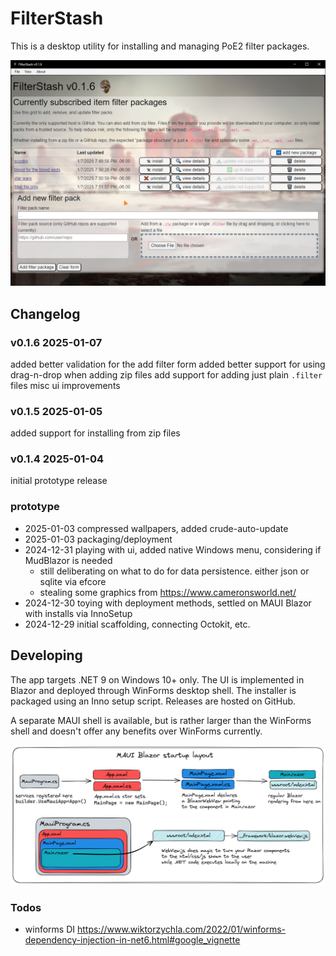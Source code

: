 # FilterStash

This is a desktop utility for installing and managing PoE2 filter packages.

![demo](./docs/v0.1.6_example.png)

## Changelog 
 
### v0.1.6 2025-01-07
added better validation for the add filter form
added better support for using drag-n-drop when adding zip files
add support for adding just plain `.filter` files
misc ui improvements

### v0.1.5 2025-01-05
added support for installing from zip files

### v0.1.4 2025-01-04
initial prototype release 

### prototype
- 2025-01-03 compressed wallpapers, added crude-auto-update
- 2025-01-03 packaging/deployment
- 2024-12-31 playing with ui, added native Windows menu, considering if MudBlazor is needed
	- still deliberating on what to do for data persistence. either json or sqlite via efcore
	- stealing some graphics from https://www.cameronsworld.net/
- 2024-12-30 toying with deployment methods, settled on MAUI Blazor with installs via InnoSetup
- 2024-12-29 initial scaffolding, connecting Octokit, etc.

## Developing

The app targets .NET 9 on Windows 10+ only. The UI is implemented in Blazor and deployed through WinForms desktop shell. 
The installer is packaged using an Inno setup script. Releases are hosted on GitHub.

A separate MAUI shell is available, but is rather larger than the WinForms shell and doesn't offer any benefits over WinForms currently.

![app structure](./docs/app-structure.png)

### Todos
- winforms DI https://www.wiktorzychla.com/2022/01/winforms-dependency-injection-in-net6.html#google_vignette
